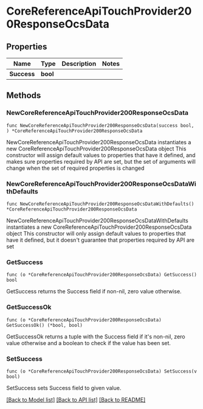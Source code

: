 # CoreReferenceApiTouchProvider200ResponseOcsData

## Properties

Name | Type | Description | Notes
------------ | ------------- | ------------- | -------------
**Success** | **bool** |  | 

## Methods

### NewCoreReferenceApiTouchProvider200ResponseOcsData

`func NewCoreReferenceApiTouchProvider200ResponseOcsData(success bool, ) *CoreReferenceApiTouchProvider200ResponseOcsData`

NewCoreReferenceApiTouchProvider200ResponseOcsData instantiates a new CoreReferenceApiTouchProvider200ResponseOcsData object
This constructor will assign default values to properties that have it defined,
and makes sure properties required by API are set, but the set of arguments
will change when the set of required properties is changed

### NewCoreReferenceApiTouchProvider200ResponseOcsDataWithDefaults

`func NewCoreReferenceApiTouchProvider200ResponseOcsDataWithDefaults() *CoreReferenceApiTouchProvider200ResponseOcsData`

NewCoreReferenceApiTouchProvider200ResponseOcsDataWithDefaults instantiates a new CoreReferenceApiTouchProvider200ResponseOcsData object
This constructor will only assign default values to properties that have it defined,
but it doesn't guarantee that properties required by API are set

### GetSuccess

`func (o *CoreReferenceApiTouchProvider200ResponseOcsData) GetSuccess() bool`

GetSuccess returns the Success field if non-nil, zero value otherwise.

### GetSuccessOk

`func (o *CoreReferenceApiTouchProvider200ResponseOcsData) GetSuccessOk() (*bool, bool)`

GetSuccessOk returns a tuple with the Success field if it's non-nil, zero value otherwise
and a boolean to check if the value has been set.

### SetSuccess

`func (o *CoreReferenceApiTouchProvider200ResponseOcsData) SetSuccess(v bool)`

SetSuccess sets Success field to given value.



[[Back to Model list]](../README.md#documentation-for-models) [[Back to API list]](../README.md#documentation-for-api-endpoints) [[Back to README]](../README.md)


